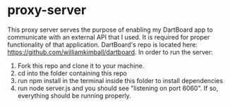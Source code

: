 # proxy-server

This proxy server serves the purpose of enabling my DartBoard app to communicate with an external API that I used. 
It is required for proper functionality of that application. 
DartBoard's repo is located here: https://github.com/williamkimball/dartboard.
In order to run the server:

1. Fork this repo and clone it to your machine.
1. cd into the folder containing this repo
1. run npm install in the terminal inside this folder to install dependencies
1. run node server.js and you should see "listening on port 6060". If so, everything should be running properly.
